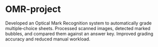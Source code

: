 # OMR-project
Developed an Optical Mark Recognition system to automatically grade multiple‑choice sheets. Processed scanned images, detected marked bubbles, and compared them against an answer key. Improved grading accuracy and reduced manual workload.
